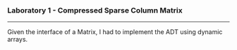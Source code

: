 ### Laboratory 1 - Compressed Sparse Column Matrix

---

Given the interface of a Matrix, I had to implement the ADT using dynamic arrays.


